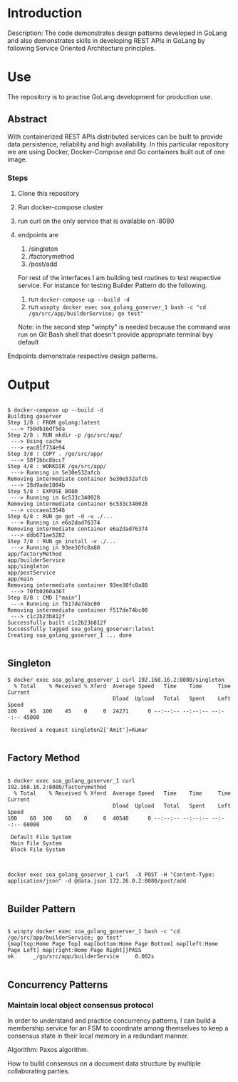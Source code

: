 # Introduction

Description: The code demonstrates design patterns developed in GoLang and also demonstrates skills in developing
REST APIs in GoLang by following Service Oriented Architecture principles.

# Use

The repository is to practise GoLang development for production use. 

## Abstract

With containerized REST APIs distributed services can be built to provide data persistence, reliability and high availability. In this particular repository we are using Docker, Docker-Compose and Go containers built out of one image.

### Steps

1. Clone this repository
2. Run docker-compose cluster
3. run curl on the only service that is available on <container-ip-address>:8080
4. endpoints are
    1. /singleton
    2. /factorymethod
    3. /post/add
    
    For rest of the interfaces I am building test routines to test respective service. For instance for testing Builder Pattern do the following.
    
    1. run ```docker-compose up --build -d```
    2. run ```winpty docker exec soa_golang_goserver_1 bash -c "cd /go/src/app/builderService; go test"```
    
    Note: in the second step "winpty" is needed because the command was run on Git Bash shell that doesn't provide appropriate terminal byy default

Endpoints demonstrate respective design patterns.

# Output

```

$ docker-compose up --build -d
Building goserver
Step 1/8 : FROM golang:latest
 ---> f50db16df5da
Step 2/8 : RUN mkdir -p /go/src/app/
 ---> Using cache
 ---> eac81f734e94
Step 3/8 : COPY . /go/src/app/
 ---> 58f1bbc8bcc7
Step 4/8 : WORKDIR /go/src/app/
 ---> Running in 5e30e532afcb
Removing intermediate container 5e30e532afcb
 ---> 28d9ade1084b
Step 5/8 : EXPOSE 8080
 ---> Running in 6c533c340028
Removing intermediate container 6c533c340028
 ---> ccccaea13546
Step 6/8 : RUN go get -d -v ./...
 ---> Running in e6a2dad76374
Removing intermediate container e6a2dad76374
 ---> ddb671ae5282
Step 7/8 : RUN go install -v ./...
 ---> Running in 93ee30fc0a80
app/factoryMethod
app/builderService
app/singleton
app/postService
app/main
Removing intermediate container 93ee30fc0a80
 ---> 70fb0260a367
Step 8/8 : CMD ["main"]
 ---> Running in f517de74bc00
Removing intermediate container f517de74bc00
 ---> c1c2b23b812f
Successfully built c1c2b23b812f
Successfully tagged soa_golang_goserver:latest
Creating soa_golang_goserver_1 ... done


```

## Singleton

```
$ docker exec soa_golang_goserver_1 curl 192.168.16.2:8080/singleton
  % Total    % Received % Xferd  Average Speed   Time    Time     Time  Current
                                 Dload  Upload   Total   Spent    Left  Speed
100    45  100    45    0     0  24271      0 --:--:-- --:--:-- --:--:-- 45000

 Received a request singleton2['Amit']=Kumar


```

## Factory Method

```

$ docker exec soa_golang_goserver_1 curl 192.168.16.2:8080/factorymethod
  % Total    % Received % Xferd  Average Speed   Time    Time     Time  Current
                                 Dload  Upload   Total   Spent    Left  Speed
100    60  100    60    0     0  40540      0 --:--:-- --:--:-- --:--:-- 60000

 Default File System
 Main File System
 Block File System



docker exec soa_golang_goserver_1 curl  -X POST -H "Content-Type: application/json" -d @data.json 172.26.0.2:8080/post/add


```

## Builder Pattern

```

$ winpty docker exec soa_golang_goserver_1 bash -c "cd /go/src/app/builderService; go test"
{map[top:Home Page Top] map[bottom:Home Page Bottom] map[left:Home Page Left] map[right:Home Page Right]}PASS
ok      _/go/src/app/builderService     0.002s


```

## Concurrency Patterns

### Maintain local object consensus protocol

In order to understand and practice concurrency patterns, I can build a membership service for an FSM to coordinate among themselves to keep a consensus state in their local memory in a redundant manner.

Algorithm: Paxos algorithm.

How to build consensus on a document data structure by multiple collaborating parties.
